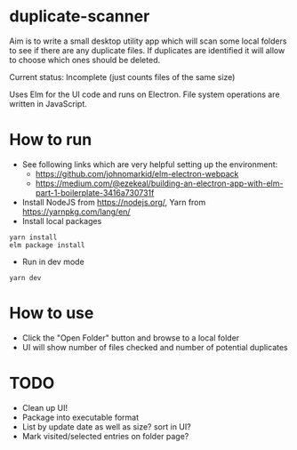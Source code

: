 # duplicate-scanner

Aim is to write a small desktop utility app which will scan some local
folders to see if there are any duplicate files. If duplicates are identified it will allow to choose which ones should be deleted.

Current status: Incomplete (just counts files of the same size)

Uses Elm for the UI code and runs on Electron. File system operations are written in JavaScript.

# How to run

- See following links which are very helpful setting up the environment:
  * https://github.com/johnomarkid/elm-electron-webpack
  * https://medium.com/@ezekeal/building-an-electron-app-with-elm-part-1-boilerplate-3416a730731f
- Install NodeJS from https://nodejs.org/, Yarn from https://yarnpkg.com/lang/en/
- Install local packages
```
yarn install
elm package install
```
- Run in dev mode
```
yarn dev
```

# How to use

- Click the "Open Folder" button and browse to a local folder
- UI will show number of files checked and number of potential duplicates

# TODO

- Clean up UI!
- Package into executable format
- List by update date as well as size? sort in UI?
- Mark visited/selected entries on folder page?
